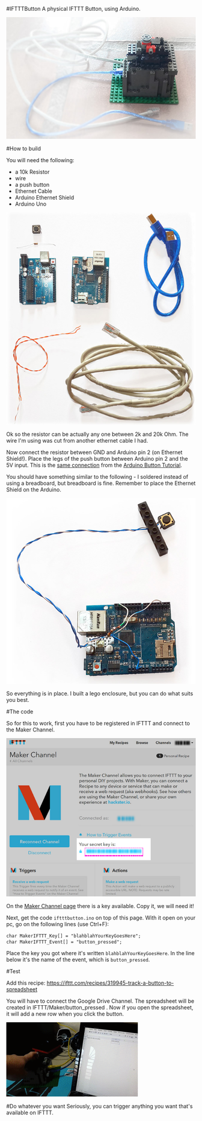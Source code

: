 #IFTTTButton
A physical IFTTT Button, using Arduino.

![End build](https://raw.githubusercontent.com/ericoporto/IFTTTButton/master/img/built.jpg)

#How to build

You will need the following:

* a 10k Resistor
* wire
* a push button
* Ethernet Cable
* Arduino Ethernet Shield
* Arduino Uno

![Materials](https://raw.githubusercontent.com/ericoporto/IFTTTButton/master/img/materials.jpg)

Ok so the resistor can be actually any one between 2k and 20k Ohm.
The wire I'm using was cut from another ethernet cable I had.

Now connect the resistor between GND and Arduino pin 2 (on Ethernet Shield!).
Place the legs of the push button between Arduino pin 2 and the 5V input.
This is the [same connection](https://www.arduino.cc/en/uploads/Tutorial/button_schem.png) from the [Arduino Button Tutorial](https://www.arduino.cc/en/Tutorial/Button).

You should have something similar to the following - I soldered instead of using a breadboard, but breadboard is fine.
Remember to place the Ethernet Shield on the Arduino.

![Done!](https://raw.githubusercontent.com/ericoporto/IFTTTButton/master/img/building.jpg)

So everything is in place. I built a lego enclosure, but you can do what suits you best.

#The code

So for this to work, first you have to be registered in IFTTT and connect to the Maker Channel.

![The Key from the Maker Channel on IFTTT](https://raw.githubusercontent.com/ericoporto/IFTTTButton/master/img/makerchannel.jpg)

On the [Maker Channel page](https://ifttt.com/maker) there is a key available. Copy it, we will need it!

Next, get the code `iftttbutton.ino` on top of this page. With it open on your pc, go on the following lines (use Ctrl+F):

    char MakerIFTTT_Key[] = "blahblahYourKeyGoesHere";
    char MakerIFTTT_Event[] = "button_pressed";

Place the key you got where it's written `blahblahYourKeyGoesHere`.
In the line below it's the name of the event, which is `button_pressed`.

#Test

Add this recipe: https://ifttt.com/recipes/319945-track-a-button-to-spreadsheet

You will have to connect the Google Drive Channel. The spreadsheet will be created in IFTTT/Maker/button_pressed .
Now if you open the spreadsheet, it will add a new row when you click the button.

![it works!](https://raw.githubusercontent.com/ericoporto/IFTTTButton/master/img/itworks.gif)

#Do whatever you want
Seriously, you can trigger anything you want that's available on IFTTT.
